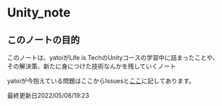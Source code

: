 # Unity_note

## このノートの目的
このノートは、yatoiがLife is TechのUnityコースの学習中に詰まったことや、その解決策、新たに身につけた技術なんかを残していくノート

yatoiが今抱えている問題はここからIssuesと[ここ]()に記してあります。

最終更新日2022/05/08/19:23